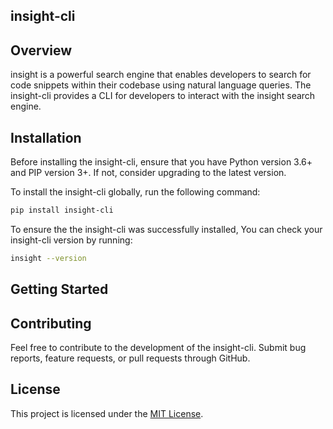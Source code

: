 ## insight-cli

## Overview

<p>insight is a powerful search engine that enables developers to search for code snippets within their codebase using natural language queries. The insight-cli provides a CLI for developers to interact with the insight search engine. </p>

## Installation

<p>Before installing the insight-cli, ensure that you have Python version 3.6+ and PIP version 3+. If not, consider upgrading to the latest version. </p>

<p>To install the insight-cli globally, run the following command:</p>

```bash
pip install insight-cli
```

<p>To ensure the the insight-cli was successfully installed, You can check your insight-cli version by running: </p>

```bash
insight --version
```

## Getting Started

## Contributing

<p>Feel free to contribute to the development of the insight-cli. Submit bug reports, feature requests, or pull requests through GitHub.</p>

## License

<p>This project is licensed under the <a href="https://opensource.org/license/mit/">MIT License</a>.</p>
